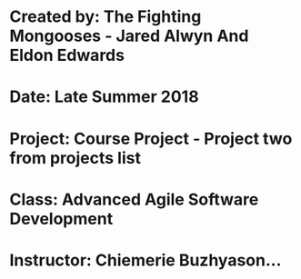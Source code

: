 # Created by: The Fighting Mongooses - Jared Alwyn And Eldon Edwards
# Date: Late Summer 2018
# Project: Course Project - Project two from projects list
# Class: Advanced Agile Software Development
# Instructor: Chiemerie Buzhyason...
